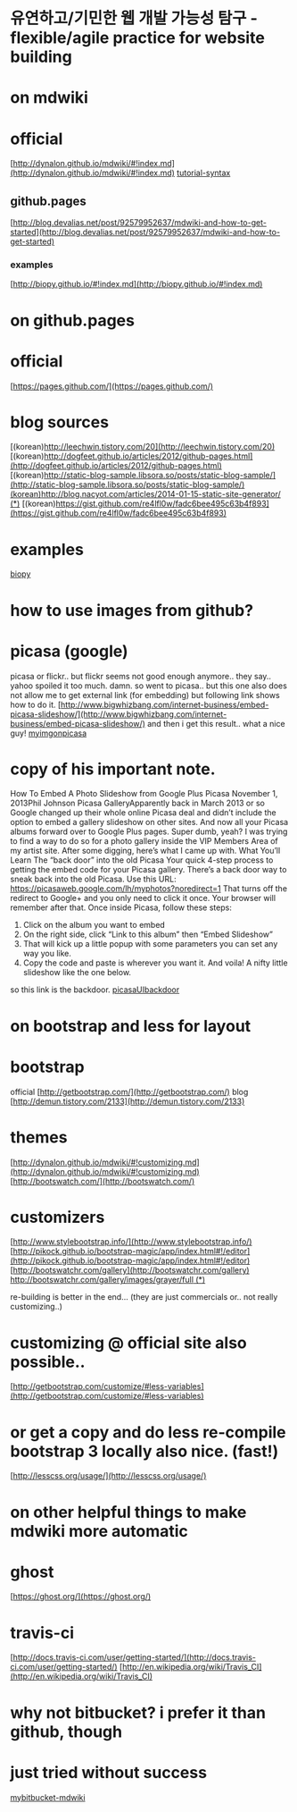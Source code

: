 # 유연하고/기민한 웹 개발 가능성 탐구 - flexible/agile practice for website building

on mdwiki
=========

# official
[http://dynalon.github.io/mdwiki/#!index.md](http://dynalon.github.io/mdwiki/#!index.md)
[tutorial-syntax](http://dynalon.github.io/mdwiki/#!quickstart.md)

## github.pages
[http://blog.devalias.net/post/92579952637/mdwiki-and-how-to-get-started](http://blog.devalias.net/post/92579952637/mdwiki-and-how-to-get-started)

### examples
[http://biopy.github.io/#!index.md](http://biopy.github.io/#!index.md)


on github.pages
===============

# official
[https://pages.github.com/](https://pages.github.com/)

# blog sources
[(korean)http://leechwin.tistory.com/20](http://leechwin.tistory.com/20)
[(korean)http://dogfeet.github.io/articles/2012/github-pages.html](http://dogfeet.github.io/articles/2012/github-pages.html)
[(korean)http://static-blog-sample.libsora.so/posts/static-blog-sample/](http://static-blog-sample.libsora.so/posts/static-blog-sample/)
[(korean)http://blog.nacyot.com/articles/2014-01-15-static-site-generator/ (*)](http://blog.nacyot.com/articles/2014-01-15-static-site-generator/)
[(korean)https://gist.github.com/re4lfl0w/fadc6bee495c63b4f893](https://gist.github.com/re4lfl0w/fadc6bee495c63b4f893)

# examples
[biopy](http://biopy.github.io/#!index.md)

how to use images from github?
==============================

# picasa (google)
picasa or flickr.. but flickr seems not good enough anymore.. they say.. yahoo spoiled it too much. damn.
so went to picasa.. but this one also does not allow me to get external link (for embedding)
but following link shows how to do it.
[http://www.bigwhizbang.com/internet-business/embed-picasa-slideshow/](http://www.bigwhizbang.com/internet-business/embed-picasa-slideshow/)
and then i get this result.. what a nice guy!
[myimgonpicasa](https://lh4.googleusercontent.com/-mCZpT-Jbw5Y/VBavFkyrjDI/AAAAAAAAAWI/7g4v2Za2F2I/s800/DSC02314.JPG)

# copy of his important note.
How To Embed A Photo Slideshow from Google Plus Picasa
November 1, 2013Phil Johnson
Picasa GalleryApparently back in March 2013 or so Google changed up their whole online Picasa deal and didn’t include the option to embed a gallery slideshow on other sites.  And now all your Picasa albums forward over to Google Plus pages.  Super dumb, yeah?
I was trying to find a way to do so for a photo gallery inside the VIP Members Area of my artist site.  After some digging, here’s what I came up with.
What You’ll Learn
The “back door” into the old Picasa
Your quick 4-step process to getting the embed code for your Picasa gallery.
There’s a back door way to sneak back into the old Picasa.  Use this URL: https://picasaweb.google.com/lh/myphotos?noredirect=1
That turns off the redirect to Google+ and you only need to click it once.  Your browser will remember after that.
Once inside Picasa, follow these steps:
1. Click on the album you want to embed
2. On the right side, click “Link to this album” then “Embed Slideshow”
3. That will kick up a little popup with some parameters you can set any way you like.
4. Copy the code and paste is wherever you want it.
And voila! A nifty little slideshow like the one below.

so this link is the backdoor.
[picasaUIbackdoor](https://picasaweb.google.com/lh/myphotos?noredirect=1)


on bootstrap and less for layout
================================

# bootstrap
official
[http://getbootstrap.com/](http://getbootstrap.com/)
blog
[http://demun.tistory.com/2133](http://demun.tistory.com/2133)

# themes
[http://dynalon.github.io/mdwiki/#!customizing.md](http://dynalon.github.io/mdwiki/#!customizing.md)
[http://bootswatch.com/](http://bootswatch.com/)

# customizers
[http://www.stylebootstrap.info/](http://www.stylebootstrap.info/)
[http://pikock.github.io/bootstrap-magic/app/index.html#!/editor](http://pikock.github.io/bootstrap-magic/app/index.html#!/editor)
[http://bootswatchr.com/gallery](http://bootswatchr.com/gallery)
[http://bootswatchr.com/gallery/images/grayer/full (*)](http://bootswatchr.com/gallery/images/grayer/full)

re-building is better in the end... (they are just commercials or.. not really customizing..)

# customizing @ official site also possible..
[http://getbootstrap.com/customize/#less-variables](http://getbootstrap.com/customize/#less-variables)

# or get a copy and do less re-compile bootstrap 3 locally also nice. (fast!)
[http://lesscss.org/usage/](http://lesscss.org/usage/)


on other helpful things to make mdwiki more automatic
=====================================================

# ghost
[https://ghost.org/](https://ghost.org/)
# travis-ci
[http://docs.travis-ci.com/user/getting-started/](http://docs.travis-ci.com/user/getting-started/)
[http://en.wikipedia.org/wiki/Travis_CI](http://en.wikipedia.org/wiki/Travis_CI)


why not bitbucket? i prefer it than github, though
==================================================

# just tried without success
[mybitbucket-mdwiki](https://bitbucket.org/dooho_yi/mdwiki_public/src/d1f108f700a8098fb2cf8eee52eed6d196dcdaff/mdwiki.html?at=master)

